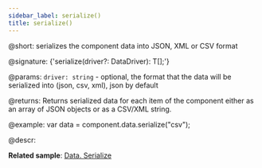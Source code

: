 ```yaml
---
sidebar_label: serialize()
title: serialize()
---          
```


@short: serializes the component data into JSON, XML or CSV format

@signature: {'serialize(driver?: DataDriver): T[];'}

@params:
`driver: string` - optional, the format that the data will be serialized into (json, csv, xml), json by default

@returns:
Returns serialized data for each item of the component either as an array of JSON objects or as a CSV/XML string. 

@example:
var data = component.data.serialize("csv");

@descr:

**Related sample**: [Data. Serialize](https://snippet.dhtmlx.com/7c35n4uf)

